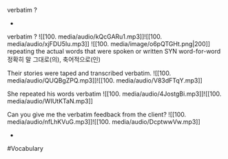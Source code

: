 verbatim
?

<!--SR:!2025-10-29,1,230-->
-
verbatim 
?
![[100. media/audio/kQcGARu1.mp3]]![[100. media/audio/xjFDU5Iu.mp3]]
![[100. media/image/o6pQTGHt.png|200]]
repeating the actual words that were spoken or written SYN word-for-word
정확히 말 그대로(의), 축어적으로(인)

Their stories were taped and transcribed verbatim.
![[100. media/audio/QUQBgZPQ.mp3]]![[100. media/audio/V83dFTqY.mp3]]

She repeated his words verbatim
![[100. media/audio/4JostgBi.mp3]]![[100. media/audio/WIUtKTaN.mp3]]

Can you give me the verbatim feedback from the client?
![[100. media/audio/nfLhKVuG.mp3]]![[100. media/audio/DcptwwVw.mp3]]

<!--SR:!2025-10-29,1,230-->
-

#Vocabulary
